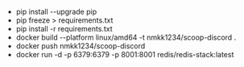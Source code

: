 - pip install --upgrade pip
- pip freeze > requirements.txt
- pip install -r requirements.txt
- docker build --platform linux/amd64 -t nmkk1234/scoop-discord .
- docker push nmkk1234/scoop-discord
- docker run -d -p 6379:6379 -p 8001:8001 redis/redis-stack:latest